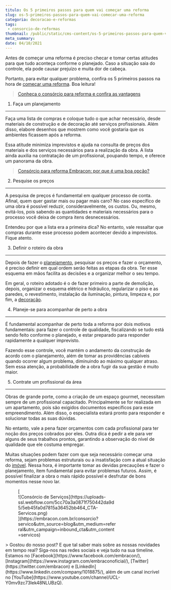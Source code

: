 ```yaml
---
titulo: Os 5 primeiros passos para quem vai começar uma reforma
slug: os-5-primeiros-passos-para-quem-vai-comecar-uma-reforma
categoria: decoracao-e-reformas
tags:
 - consorcio-de-reformas
thumbnail: /public/static/cms-content/os-5-primeiros-passos-para-quem-vai-comecar-uma-reforma.jpeg
meta_summary: 
date: 04/10/2021
---
```

Antes de começar uma reforma é preciso checar e tomar certas atitudes para que tudo aconteça conforme o planejado. Caso a situação saia do controle, ela pode causar prejuízo e muita dor de cabeça.

Portanto, para evitar qualquer problema, confira os 5 primeiros passos na hora de [começar uma reforma](https://www.embracon.com.br/blog/quer-reformar-sua-casa-nos-temos-5-dicas-para-voce-se-inspirar). Boa leitura!

> [Conheça o consórcio para reforma e confira as vantagens](https://www.embracon.com.br/blog/conheca-o-consorcio-para-reforma-e-confira-as-vantagens)

1. Faça um planejamento
-----------------------

Faça uma lista de compras e coloque tudo o que achar necessário, desde materiais de construção e de decoração até serviços profissionais. Além disso, elabore desenhos que mostrem como você gostaria que os ambientes ficassem após a reforma.

Essa atitude minimiza imprevistos e ajuda na consulta de preços dos materiais e dos serviços necessários para a realização da obra. A lista ainda auxilia na contratação de um profissional, poupando tempo, e oferece um panorama da obra.

> [Consórcio para reforma Embracon: por que é uma boa opção?](https://www.embracon.com.br/blog/consorcio-para-reforma-embracon-por-que-e-uma-boa-opcao)

2. Pesquise os preços
---------------------

A pesquisa de preços é fundamental em qualquer processo de conta. Afinal, quem quer gastar mais ou pagar mais caro? No caso específico de uma obra é possível reduzir, consideravelmente, os custos. Ou, mesmo, evitá-los, pois sabendo as quantidades e materiais necessários para o processo você deixa de compra itens desnecessários.

Entendeu por que a lista era a primeira dica? No entanto, vale ressaltar que compras durante esse processo podem acontecer devido a imprevistos. Fique atento.

3. Definir o roteiro da obra
----------------------------

Depois de fazer o [planejamento](https://www.embracon.com.br/blog/afinal-vale-a-pena-fazer-um-consorcio-para-reformar-a-casa), pesquisar os preços e fazer o orçamento, é preciso definir em qual ordem serão feitas as etapas da obra. Ter esse esquema em mãos facilita as decisões e a organizar melhor o seu tempo.

Em geral, o roteiro adotado é o de fazer primeiro a parte de demolição, depois, organizar o esquema elétrico e hidráulico, regularizar o piso e as paredes, o revestimento, instalação da iluminação, pintura, limpeza e, por fim, a [decoração](https://www.embracon.com.br/blog/saiba-o-que-e-tendencia-em-decoracao-de-quarto-de-casal).

4. Planeje-se para acompanhar de perto a obra
---------------------------------------------

É fundamental acompanhar de perto toda a reforma por dois motivos fundamentais: para fazer o controle de qualidade, fiscalizando se tudo está sendo feito conforme o planejado, e estar preparado para responder rapidamente a qualquer imprevisto.

Fazendo esse controle, você mantém o andamento da construção de acordo com o planejamento, além de tomar as providências cabíveis quando ocorrer algum problema, diminuindo ao máximo qualquer atraso. Sem essa atenção, a probabilidade de a obra fugir da sua gestão é muito maior.

5. Contrate um profissional da área
-----------------------------------

Obras de grande porte, como a criação de um espaço gourmet, necessitam sempre de um profissional capacitado. Principalmente se for realizada em um apartamento, pois são exigidos documentos específicos para esse empreendimento. Além disso, o especialista estará pronto para responder e solucionar todas as suas dúvidas.

No entanto, vale a pena fazer orçamentos com cada profissional para ter noção dos preços cobrados por eles. Outra dica é pedir a ele para ver alguns de seus trabalhos prontos, garantindo a observação do nível de qualidade que ele costuma empregar.

Muitas situações podem fazer com que seja necessário começar uma reforma, sejam problemas estruturais ou a insatisfação com a atual situação do [imóvel](https://www.embracon.com.br/blog/8-dicas-compra-primeiro-imovel). Nessa hora, é importante tomar as devidas precauções e fazer o planejamento, item fundamental para evitar problemas futuros. Assim, é possível finalizar a obra o mais rápido possível e desfrutar de bons momentos nesse novo lar.

<figure class="w-richtext-figure-type-image w-richtext-align-center" style="max-width:310px">[<div>![Consórcio de Serviços](https://uploads-ssl.webflow.com/5cc70a3a0871f750442da9d5/5eb45fa0d7815a36452bb464_CTA-Servicos.png)</div>](https://embracon.com.br/consorcio?servico&utm_source=blog&utm_medium=referral&utm_campaign=inbound_cta&utm_content=servicos)</figure>> Gostou do nosso post? E que tal saber mais sobre as nossas novidades em tempo real? Siga-nos nas redes sociais e veja tudo na sua timeline. Estamos no [Facebook](https://www.facebook.com/embracon/), [Instagram](https://www.instagram.com/embraconoficial/), [Twitter](https://twitter.com/embracon) e [LinkedIn](https://www.linkedin.com/company/1018875/), além de um canal incrível no [YouTube](https://www.youtube.com/channel/UCL-Y0mv9zc73Iek48NLUBzQ).
